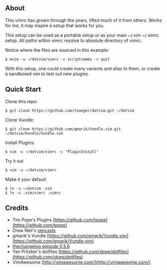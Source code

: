 ## About

This vimrc has grown through the years, lifted much of it from others.
Works for me, it may inspire a setup that works for you.

This setup can be used as a portable setup or as your main ~/.vim ~/.vimrc setup.
All paths within vimrc resolve to absolute directory of vimrc.

Notice where the files are sourced in this example:

```
$ mvim -u ~/dotvim/vimrc -c scriptnames -c quit
```

With this setup, one could create many variants and alias to them, or
create a sandboxed vim to test out new plugins.


## Quick Start

Clone this repo:
```
$ git clone https://github.com/tsaeger/dotvim.git ~/dotvim
```
Clone Vundle:
```
$ git clone https://github.com/gmarik/Vundle.vim.git ~/dotvim/bundle/Vundle.vim
```
Install Plugins:
```
$ vim -u ~/dotvim/vimrc -c "PluginInstall"
```
Try it out
```
$ vim -u ~/dotvim/vimrc
```
Make it your default
```
$ ln -s ~/dotvim .vim
$ ln -s .vim/vimrc .vimrc
```

## Credits

- Tim Pope's Plugins [https://github.com/tpope](https://github.com/tpope)
- Drew Neil's [vimcasts](http://vimcasts.org/)
- gmarik's Vundle [https://github.com/gmarik/Vundle.vim](https://github.com/gmarik/Vundle.vim)
- [thechangelog episode 0.5.6](http://thechangelog.com/post/4557774334/episode-0-5-6-vim-with-drew-neil-tim-pope-and-yehuda-kat)
- Yan Pritzker's dotfiles [https://github.com/skwp/dotfiles](https://github.com/skwp/dotfiles)
- VimAwesome [http://vimawesome.com/](http://vimawesome.com/)


